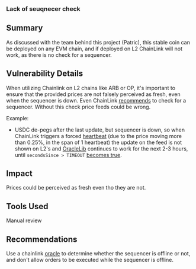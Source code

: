 ### Lack of seuqnecer check

## Summary
As discussed with the team behind this project (Patric), this stable coin can be deployed on any EVM chain, and if deployed on L2 ChainLink will not work, as there is no check for a sequencer.

## Vulnerability Details
When utilizing Chainlink on L2 chains like ARB or OP, it's important to ensure that the provided prices are not falsely perceived as fresh, even when the sequencer is down. Even ChainLink [recommends](https://docs.chain.link/data-feeds#l2-sequencer-uptime-feeds) to check for a sequencer. Without this check price feeds could be wrong.

Example:
- USDC de-pegs after the last update, but sequencer is down, so when ChainLink triggers a forced [heartbeat](https://data.chain.link/ethereum/mainnet/stablecoins/usdc-usd) (due to the price moving more than 0.25%, in the span of 1 heartbeat) the update on the feed is not shown on L2's and [OracleLib](https://github.com/Cyfrin/2023-07-foundry-defi-stablecoin/blob/main/src/libraries/OracleLib.sol#) continues to work for the next 2-3 hours, until `secondsSince > TIMEOUT` [becomes true](https://github.com/Cyfrin/2023-07-foundry-defi-stablecoin/blob/main/src/libraries/OracleLib.sol#L30).

## Impact
Prices could be perceived as fresh even tho they are not.

## Tools Used
Manual review

## Recommendations
Use a chainlink [oracle](https://blog.chain.link/how-to-use-chainlink-price-feeds-on-arbitrum/#almost_done!_meet_the_l2_sequencer_health_flag) to determine whether the sequencer is offline or not, and don't allow orders to be executed while the sequencer is offline.